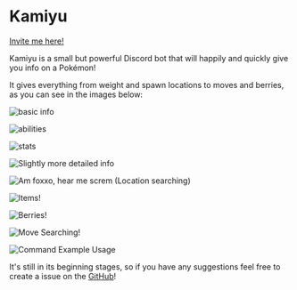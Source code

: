# Kamiyu

[Invite me here!](https://discord.com/api/oauth2/authorize?client_id=661708032908066836&permissions=60480&scope=bot)

Kamiyu is a small but powerful Discord bot that will happily and quickly give you info on a Pokémon! 

It gives everything from weight and spawn locations to moves and berries, as you can see in the images below:

![basic info](https://github.com/gingkathfox/kamiyu/blob/master/Basic%20Info.png?raw=true)

![abilities](https://github.com/gingkathfox/kamiyu/blob/master/Abilities.png?raw=true)

![stats](https://github.com/gingkathfox/kamiyu/blob/master/Stats.png?raw=true)

![Slightly more detailed info](https://github.com/gingkathfox/kamiyu/blob/master/Additional%20Info.png?raw=true)

![Am foxxo, hear me screm (Location searching)](https://github.com/gingkathfox/kamiyu/blob/master/Locations.png?raw=true)

![Items!](https://github.com/gingkathfox/kamiyu/blob/master/Item%20Search.png?raw=true)

![Berries!](https://github.com/gingkathfox/kamiyu/blob/master/Berry%20Search.png?raw=true)

![Move Searching!](https://github.com/gingkathfox/kamiyu/blob/master/Move%20Search.png?raw=true)

![Command Example Usage](https://github.com/gingkathfox/kamiyu/blob/master/Command%20example%20usage.png?raw=true)

It's still in its beginning stages, so if you have any suggestions feel free to create a issue on the [GitHub](https://github.com/GingkathFox/kamiyu/issues)!
